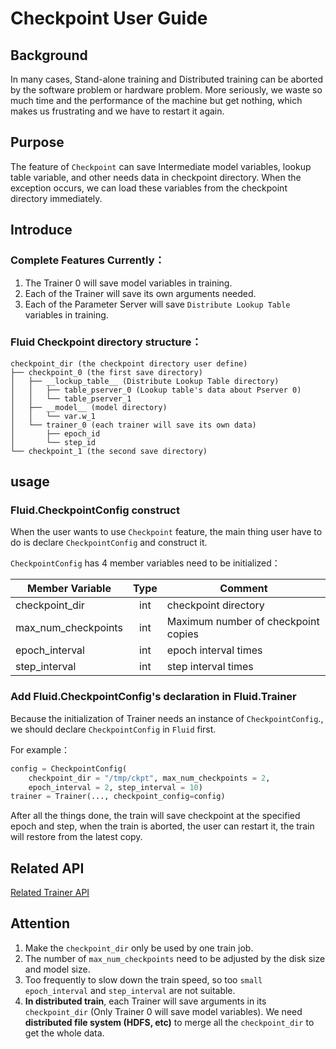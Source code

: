 # Checkpoint User Guide

## Background
In many cases, Stand-alone training and Distributed training can be aborted by the software problem or hardware problem. More seriously, we waste so much time and the performance of the machine but get nothing, which makes us frustrating and we have to restart it again.

## Purpose
The feature of ```Checkpoint``` can save Intermediate model variables, lookup table variable, and other needs data in checkpoint directory. When the exception occurs, we can load these variables from the checkpoint directory immediately.
## Introduce
### Complete Features Currently：
1. The Trainer 0 will save model variables in training.
2. Each of the Trainer will save its own arguments needed.
3. Each of the Parameter Server will save ```Distribute Lookup Table``` variables in training.
### Fluid Checkpoint directory structure：

```
checkpoint_dir (the checkpoint directory user define)
├── checkpoint_0 (the first save directory)
│   ├── __lockup_table__ (Distribute Lookup Table directory)
│   │   ├── table_pserver_0 (Lookup table's data about Pserver 0)
│   │   └── table_pserver_1
│   ├── __model__ (model directory)
│   │   └── var.w_1
│   └── trainer_0 (each trainer will save its own data)
│       ├── epoch_id
│       └── step_id
└── checkpoint_1 (the second save directory)
```

## usage
### Fluid.CheckpointConfig construct
When the user wants to use ```Checkpoint``` feature, the main thing user have to do is declare ```CheckpointConfig``` and construct it.

```CheckpointConfig``` has 4 member variables need to be initialized：

| Member Variable | Type | Comment | 
| - | :-: | - | 
| checkpoint_dir | int| checkpoint directory | 
| max_num_checkpoints | int | Maximum number of checkpoint copies | 
| epoch_interval | int |  epoch interval times |
| step_interval | int | step interval times |

### Add Fluid.CheckpointConfig's declaration in Fluid.Trainer
Because the initialization of Trainer needs an instance of ```CheckpointConfig```., we should declare ```CheckpointConfig``` in ```Fluid``` first.

For example：
```python
config = CheckpointConfig(
    checkpoint_dir = "/tmp/ckpt", max_num_checkpoints = 2, 
    epoch_interval = 2, step_interval = 10)
trainer = Trainer(..., checkpoint_config=config)
```

After all the things done, the train will save checkpoint at the specified epoch and step, when the train is aborted, the user can restart it, the train will restore from the latest copy.

## Related API
[Related Trainer API](https://github.com/PaddlePaddle/Paddle/blob/develop/python/paddle/fluid/trainer.py)

## Attention
1. Make the ```checkpoint_dir``` only be used by one train job.
2. The number of ```max_num_checkpoints``` need to be adjusted by the disk size and model size.
3. Too frequently to slow down the train speed, so too ```small epoch_interval``` and ```step_interval``` are not suitable.
4. **In distributed train**, each Trainer will save arguments in its ```checkpoint_dir``` (Only Trainer 0 will save model variables). We need **distributed file system (HDFS, etc)** to merge all the ```checkpoint_dir``` to get the whole data.